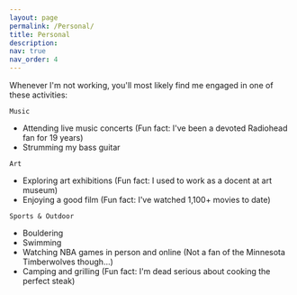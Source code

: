```yaml
---
layout: page
permalink: /Personal/
title: Personal
description:
nav: true
nav_order: 4
---
```


Whenever I'm not working, you'll most likely find me engaged in one of these activities:

`Music`
- Attending live music concerts (Fun fact: I've been a devoted Radiohead fan for 19 years)
- Strumming my bass guitar

`Art`
- Exploring art exhibitions (Fun fact: I used to work as a docent at art museum)
- Enjoying a good film (Fun fact: I've watched 1,100+ movies to date)

`Sports & Outdoor`
- Bouldering
- Swimming
- Watching NBA games in person and online (Not a fan of the Minnesota Timberwolves though...)
- Camping and grilling (Fun fact: I'm dead serious about cooking the perfect steak)